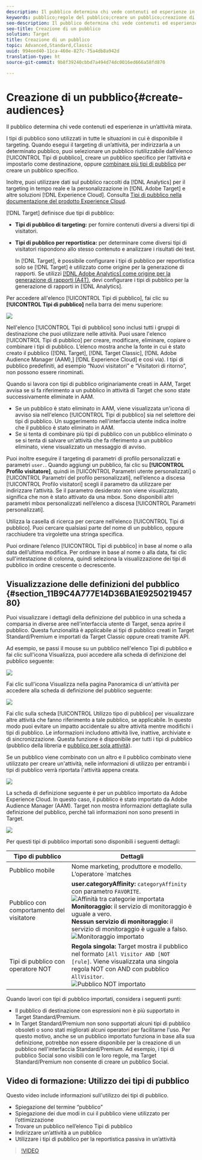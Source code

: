 ```yaml
---
description: Il pubblico determina chi vede contenuti ed esperienze in un’attività mirata.
keywords: pubblico;regole del pubblico;creare un pubblico;creazione di pubblico;pubblico di destinazione;rapporti sul pubblico;report sul pubblico;segmento;parametri di profilo personalizzati;definizione del pubblico;elenco di tipi di pubblico;audience
seo-description: Il pubblico determina chi vede contenuti ed esperienze in un’attività mirata.
seo-title: Creazione di un pubblico
solution: Target
title: Creazione di un pubblico
topic: Advanced,Standard,Classic
uuid: 994eed40-11ca-460e-827c-75a4db8a942d
translation-type: ht
source-git-commit: 9b8f39240cbbd7a494d74dc0016ed666a58fd870

---
```



# Creazione di un pubblico{#create-audiences}

Il pubblico determina chi vede contenuti ed esperienze in un’attività mirata.

I tipi di pubblico sono utilizzati in tutte le situazioni in cui è disponibile il targeting. Quando esegui il targeting di un’attività, per indirizzarla a un determinato pubblico, puoi selezionare un pubblico riutilizzabile dall’elenco [!UICONTROL Tipi di pubblico], creare un pubblico specifico per l’attività e impostarlo come destinazione, oppure [combinare più tipi di pubblico](../../c-target/combining-multiple-audiences.md#concept_A7386F1EA4394BD2AB72399C225981E5) per creare un pubblico specifico.

Inoltre, puoi utilizzare dati sul pubblico raccolti da [!DNL Analytics] per il targeting in tempo reale e la personalizzazione in [!DNL Adobe Target] e altre soluzioni [!DNL Experience Cloud]. Consulta [Tipi di pubblico nella documentazione del prodotto Experience Cloud](https://marketing.adobe.com/resources/help/it_IT/mcloud/audience_library.html).

[!DNL Target] definisce due tipi di pubblico:

* **Tipi di pubblico di targeting:** per fornire contenuti diversi a diversi tipi di visitatori.
* **Tipi di pubblico per reportistica:** per determinare come diversi tipi di visitatori rispondono allo stesso contenuto e analizzare i risultati dei test.

   In [!DNL Target], è possibile configurare i tipi di pubblico per reportistica solo se [!DNL Target] è utilizzato come origine per la generazione di rapporti. Se utilizzi [ [!DNL Adobe Analytics] come origine per la generazione di rapporti (A4T)](../../c-integrating-target-with-mac/a4t/a4t.md#concept_7540C8C04259434AB6EE33B09F47A1DE), devi configurare i tipi di pubblico per la generazione di rapporti in [!DNL Analytics].

Per accedere all&#39;elenco [!UICONTROL Tipi di pubblico], fai clic su **[!UICONTROL Tipi di pubblico]** nella barra dei menu superiore:

![](assets/audiences_list.png)

Nell&#39;elenco [!UICONTROL Tipi di pubblico] sono inclusi tutti i gruppi di destinazione che puoi utilizzare nelle attività. Puoi usare l&#39;elenco [!UICONTROL Tipi di pubblico] per creare, modificare, eliminare, copiare o combinare i tipi di pubblico. L’elenco mostra anche la fonte in cui è stato creato il pubblico ([!DNL Target], [!DNL Target Classic], [!DNL Adobe Audience Manager (AAM),] [!DNL Experience Cloud] e così via). I tipi di pubblico predefiniti, ad esempio “Nuovi visitatori” e “Visitatori di ritorno”, non possono essere rinominati.

Quando si lavora con tipi di pubblico originariamente creati in AAM, Target avvisa se si fa riferimento a un pubblico in attività di Target che sono state successivamente eliminate in AAM.

* Se un pubblico è stato eliminato in AAM, viene visualizzata un&#39;icona di avviso sia nell&#39;elenco [!UICONTROL Tipi di pubblico] sia nel selettore dei tipi di pubblico. Un suggerimento nell&#39;interfaccia utente indica inoltre che il pubblico è stato eliminato in AAM.
* Se si tenta di combinare più tipi di pubblico con un pubblico eliminato o se si tenta di salvare un&#39;attività che fa riferimento a un pubblico eliminato, viene visualizzato un messaggio di avviso.

Puoi inoltre eseguire il targeting di parametri di profilo personalizzati e parametri `user.`. Quando aggiungi un pubblico, fai clic su **[!UICONTROL Profilo visitatore]**, quindi in [!UICONTROL Parametri utente personalizzati] o [!UICONTROL Parametri del profilo personalizzati], nellʼelenco a discesa [!UICONTROL Profilo visitatori] scegli il parametro da utilizzare per indirizzare lʼattività. Se il parametro desiderato non viene visualizzato, significa che non è stato attivato da una mbox. Sono disponibili altri parametri mbox personalizzati nellʼelenco a discesa [!UICONTROL Parametri personalizzati].

Utilizza la casella di ricerca per cercare nellʼelenco [!UICONTROL Tipi di pubblico]. Puoi cercare qualsiasi parte del nome di un pubblico, oppure racchiudere tra virgolette una stringa specifica.

Puoi ordinare lʼelenco [!UICONTROL Tipi di pubblico] in base al nome o alla data dellʼultima modifica. Per ordinare in base al nome o alla data, fai clic sull&#39;intestazione di colonna, quindi seleziona la visualizzazione dei tipi di pubblico in ordine crescente o decrescente.

## Visualizzazione delle definizioni del pubblico {#section_11B9C4A777E14D36BA1E925021945780}

Puoi visualizzare i dettagli della definizione del pubblico in una scheda a comparsa in diverse aree nell&#39;interfaccia utente di Target, senza aprire il pubblico. Questa funzionalità è applicabile ai tipi di pubblico creati in Target Standard/Premium e importati da Target Classic oppure creati tramite API.

Ad esempio, se passi il mouse su un pubblico nell&#39;elenco Tipi di pubblico e fai clic sull&#39;icona Visualizza, puoi accedere alla scheda di definizione del pubblico seguente:

![](assets/audience_definition_list.png)

Fai clic sull&#39;icona Visualizza nella pagina Panoramica di un&#39;attività per accedere alla scheda di definizione del pubblico seguente:

![](assets/audience_definition.png)

Fai clic sulla scheda [!UICONTROL Utilizzo tipo di pubblico] per visualizzare altre attività che fanno riferimento a tale pubblico, se applicabile. In questo modo puoi evitare un impatto accidentale su altre attività mentre modifichi i tipi di pubblico. Le informazioni includono attività live, inattive, archiviate e di sincronizzazione. Questa funzione è disponibile per tutti i tipi di pubblico (pubblico della libreria e [pubblico per sola attività](../../c-target/creating-activity-only-audience.md#concept_A6BADCF530ED4AE1852E677FEBE68483)).

Se un pubblico viene combinato con un altro e il pubblico combinato viene utilizzato per creare un&#39;attività, nelle informazioni di utilizzo per entrambi i tipi di pubblico verrà riportata l&#39;attività appena creata.

![](assets/audience_definition_list_usage.png)

La scheda di definizione seguente è per un pubblico importato da Adobe Experience Cloud. In questo caso, il pubblico è stato importato da Adobe Audience Manager (AAM). Target non mostra informazioni dettagliate sulla definizione del pubblico, perché tali informazioni non sono presenti in Target.

![](assets/audience_definition_mc.png)

Per questi tipi di pubblico importati sono disponibili i seguenti dettagli:

| Tipo di pubblico | Dettagli |
|--- |--- |
| Pubblico mobile | Nome marketing, produttore e modello.<br>L’operatore `matches | does not match` viene visualizzato invece del `equals | does not equal`<br>![Pubblico mobile importato](/help/c-target/c-audiences/assets/imported_mobile_audience.png). |
| Pubblico con comportamento del visitatore | **user.categoryAffinity:** `categoryAffinity` con parametro `FAVORITE`.<br>![Affinità tra categorie importata](/help/c-target/c-audiences/assets/imported_category_affinity.png)<br>**Monitoraggio:** il servizio di monitoraggio è uguale a vero.<br>**Nessun servizio di monitoraggio:** il servizio di monitoraggio è uguale a falso.<br>![Monitoraggio importato](/help/c-target/c-audiences/assets/imported_monitoring.png) |
| Tipi di pubblico con operatore NOT | **Regola singola:** Target mostra il pubblico nel formato `[All Visitor AND [NOT [rule]`. Viene visualizzata una singola regola NOT con AND con pubblico `AllVisitor`.<br>![Pubblico NOT importato](/help/c-target/c-audiences/assets/imported_not_audience.png) |

Quando lavori con tipi di pubblico importati, considera i seguenti punti:

* Il pubblico di destinazione con espressioni non è più supportato in Target Standard/Premium.
* In Target Standard/Premium non sono supportati alcuni tipi di pubblico obsoleti o sono stati migliorati alcuni operatori per facilitarne l&#39;uso. Per questo motivo, anche se un pubblico importato funziona in base alla sua definizione, potrebbe non essere disponibile per la creazione di un pubblico nell&#39;interfaccia Standard/Premium. Ad esempio, i tipi di pubblico Social sono visibili con le loro regole, ma Target Standard/Premium non consente di creare un pubblico Social.

## Video di formazione: Utilizzo dei tipi di pubblico

Questo video include informazioni sull&#39;utilizzo dei tipi di pubblico.

* Spiegazione del termine “pubblico”
* Spiegazione dei due modi in cui il pubblico viene utilizzato per lʼottimizzazione
* Trovare un pubblico nellʼelenco Tipi di pubblico
* Indirizzare unʼattività a un pubblico
* Utilizzare i tipi di pubblico per la reportistica passiva in un’attività

>[!VIDEO](https://video.tv.adobe.com/v/17398)
